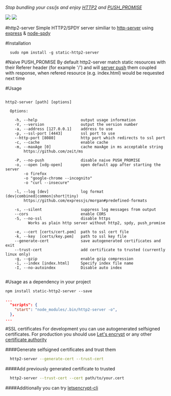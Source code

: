 *Stop bundling your css/js and enjoy [HTTP2](https://http2.github.io/) and [PUSH_PROMISE](http://httpwg.org/specs/rfc7540.html#PUSH_PROMISE)*

![](https://travis-ci.org/slavaGanzin/http2-server)
[![](https://david-dm.org/slavaGanzin/http2-server.svg)](https://david-dm.org/slavaGanzin/http2-server)

#http2-server
Simple HTTP2/SPDY server similiar to [http-server](https://github.com/indexzero/http-server) using [express](https://github.com/expressjs/express) & [node-spdy](https://github.com/indutny/node-spdy)

#Installation
```npm
  sudo npm install -g static-http2-server
```
#Naive PUSH_PROMISE
By default http2-server match static resources with their Referer header (for example '/') and will [server push](https://http2.github.io/faq/#whats-the-benefit-of-server-push) them coupled with response, when refered resource (e.g. index.html) would be requested next time

#Usage

```

http2-server [path] [options]

  Options:

    -h, --help                   output usage information
    -V, --version                output the version number
    -a, --address [127.0.0.1]    address to use
    -p, --ssl-port [4443]        ssl port to use
    --http-port [8080]           http port which redirects to ssl port
    -c, --cache                  enable cache
    -m, --maxAge [0]             cache maxAge in ms acceptable string
        https://github.com/zeit/ms
    
    -P, --no-push                disable naive PUSH_PROMISE
    -o, --open [xdg-open]        open default app after starting the server
        -o firefox
        -o "google-chrome --incognito"
        -o "curl --insecure"
    
    -l, --log [dev]              log format (dev|combined|common|short|tiny)
        https://github.com/expressjs/morgan#predefined-formats
    
    -s, --silent                 suppress log messages from output
    --cors                       enable CORS
    -S, --no-ssl                 disable https
          Works as plain http server without http2, spdy, push_promise
    
    -e, --cert [certs/cert.pem]  path to ssl cert file
    -k, --key  [certs/key.pem]   path to ssl key file
    --generate-cert              save autogenerated certificates and exit
    --trust-cert                 add certificate to trusted (currently linux only)
    -g, --gzip                   enable gzip compression
    -i, --index [index.html]     Specify index file name
    -I, --no-autoindex           Disable auto index


```

#Usage as a dependency in your project

```shell
npm install static-http2-server --save
```
```json
...
  "scripts": {
    "start": "node_modules/.bin/http2-server -o",
  },
...  
```

#SSL certificates
For development you can use autogenerated selfsigned certificates. For production you should use [Let's encrypt](https://letsencrypt.org/) or any other [certificate authority](https://en.wikipedia.org/wiki/Certificate_authority)


####Generate selfsigned certificates and trust them
```bash
  http2-server --generate-cert --trust-cert
```

####Add previously generated certificate to trusted
```zsh
  http2-server --trust-cert --cert path/to/your.cert
```

####Additionally you can try
[letsencrypt-cli](https://github.com/Daplie/letsencrypt-cli)
